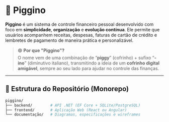 # 🐷 Piggino

**Piggino** é um sistema de controle financeiro pessoal desenvolvido com foco em **simplicidade**, **organização** e **evolução contínua**. Ele permite que usuários acompanhem receitas, despesas, faturas de cartão de crédito e lembretes de pagamento de maneira prática e personalizável.

> 🟣 **Por que "Piggino"?**  
> O nome vem de uma combinação de “**piggy**” (cofrinho) + sufixo “**-ino**” (diminutivo italiano), transmitindo a ideia de um **cofrinho digital amigável**, sempre ao seu lado para ajudar no controle das finanças.

---

## 📂 Estrutura do Repositório (Monorepo)

```bash
piggino/
├── backend/        # API .NET (EF Core + SQLite/PostgreSQL)
├── frontend/       # Aplicação Web (React ou Angular)
└── documentação/   # Diagramas, especificações e wireframes
